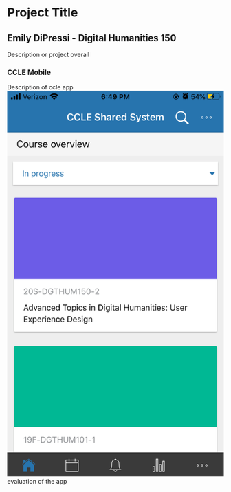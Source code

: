 # Project Title 
## Emily DiPressi - Digital Humanities 150

Description or project overall 

### CCLE Mobile 
Description of ccle app 
![CCLE Mobile Screenshot](CCLE-Mobile.png)
evaluation of the app
